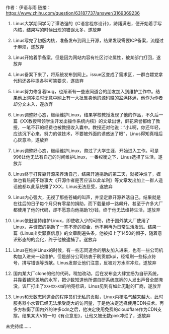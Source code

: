 
作者：伊语与雨
链接：https://www.zhihu.com/question/63187737/answer/3169369236

1. Linus大学期间学习了谭浩强的《C语言程序设计》，踌躇满志，便开始着手写内核，结果写的时候出现的错误太多，遂放弃
    
2. Linus写完了初版内核，准备发布到网上开源，结果发现需要ICP备案，流程过于麻烦，遂放弃
    
3. Linus开始着手备案，但是因为网站内容有社区讨论属性，被某部门打回，遂放弃
    
4. Linus备案下来了，将系统发布到网上。issue区变成了需求区，一群白嫖党拿代码还各种提各种可笑要求，遂放弃
    
5. Linus努力修复着bug，也渐渐有一些志同道合的朋友加入到维护工作中。结果他上网冲浪时无意中网上有一大批售卖他的源码赚的盆满钵满，他作为作者却分文未入，遂放弃
    
6. Linus调整好心态，继续维护Linux，结果学校教授发现了他的作品，不久后一篇《XX教授带领学生开发出操作系统内核》的文章出世，鲜花荣誉都给了教授，一笔不菲的经费也被教授收入囊中。教授还对他说：“小L啊，你还年轻，应该沉下心来，努力的做技术，不要被外面的诱惑迷了眼”，Linus得知真相后心灰意冷，遂放弃

7. Linus调整好心态，继续维护Linux，熬过了大学生涯，开始进入工作。可是996让他无法有自己的时间维护Linux，一番权衡之下，Linus选择了生活，遂放弃

8. Linus终于打算靠开源来养活自己，结果开通捐助的第二天，就被冲烂了，媒体也看热闹不嫌事大《开源作者是否应该以此牟利》等文章发出加上一群人造谣他都以此系统赚了XXX，Linus无法忍受，遂放弃

9. Linus内心强大，无视了那些苍蝇的叫声，并坚定靠开源养活自己。结果就是在往后的日子每个月只有零星的捐助，而下载量却一路飙升，甚至于许多大厂都使用了他的代码，却不愿意向他捐助1分钱，终于他无法维持生活，遂放弃

10. Linus依旧坚持维护Linux，即使收入少的可怜，终于国外某大厂使用了Linux，并慷慨的捐助了一笔不菲的资金，他不用再为日常生活发愁。结果一篇《Linus出卖郭嘉信息》的文章刷遍头条，他被扣上了1450的帽子，随着意识形态的的变化，终于他被逮捕了。遂放弃

11. Linus在维护Linux的时候，有一些志同道合的朋友加入进来，也有一些公司机构加入进来一起维护。但是部分公司热衷于刷贡献kpi，经常刷一些标点符号，拼写错误等贡献。Linus发邮让他们注意，反被对方水军冲烂，遂放弃

12. 国内某大厂clone的他的代码，稍加改动，后在发布会大肆宣扬为自研系统，并靠着铺天盖地的水军，把少数知道他所谓自研系统底裤的人发出声音全部淹没。该厂打出了`XX+XX>XX`的响亮标语，Linus见到有如此无耻的厂商，遂放弃

13. Linus和无数志同道合的程序员们无私的贡献，Linux内核名气越来越大，此时服务器小水管已经无法承受庞大的访问量，于是他决定选择使用CDN技术。再多方权衡了国内外的许多cdn之后，他决定使用免费的cloudflare作为CDN支撑。结果某大V的一句《有点意思》，让他又被无数pink冲烂了，遂放弃

未完待续……